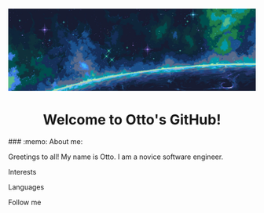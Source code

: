 ![Header](https://github.com/Ottobiss/Ottobiss/blob/main/assets/header.jpg)
<h1 align="center">Welcome to Otto's GitHub!</h1>
### :memo: About me:

Greetings to all! My name is Otto. I am a novice software engineer.

Interests

Languages

Follow me